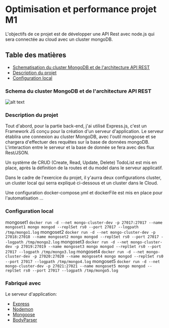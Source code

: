 Optimisation et performance projet M1
===================
L'objectifs de ce projet est de développer une API Rest avec node.js qui sera connectée au cloud avec un cluster mongoDB.

## Table des matières

- [Schematisation du cluster MongoDB et de l'architecture API REST](#architecture-technique)
- [Description du projet](#description-du-projet)
- [Configuration local](#configuration-local)


### Schema du cluster MongoDB et de l'architecture API REST
![alt text](https://github.com/davidle93/mds_m1_le_david_optimperf/blob/master/sch%C3%A9ma/Architecture%20REST%20avec%20un%20cluster%20mongoDB.jpg)

### Description du projet
Tout d'abord, pour la partie back-end, j'ai utilisé Express.js, c'est un Framework JS conçu pour la création d'un serveur d'application. Le serveur établira une connexion au cluster MongoDB, avec l'outil mongoose et se chargera d'effectuer des requêtes sur la base de données mongoDB. L'interaction entre le serveur et la base de donnée se fera avec des flux Rest/JSON.

Un système de CRUD (Create, Read, Update, Delete) TodoList est mis en place, après la définition de la routes et du model dans le serveur applicatif.

Dans le cadre de l'exercice du projet, il y'aurra deux configurations cluster, un cluster local qui serra expliqué ci-dessous et un cluster dans le Cloud.

Une configuration docker-compose.yml et dockerFile est mis en place pour l'automatisation ...

### Configuration local

mongoset1
``docker run -d --net mongo-cluster-dev -p 27017:27017 --name mongoset1 mongo mongod --replSet rs0 --port 27017 --logpath /tmp/mongo1.log``
mongoset2
``docker run -d --net mongo-cluster-dev -p 27018:27018 --name mongoset2 mongo mongod --replSet rs0 --port 27017 --logpath /tmp/mongo2.log``
mongoset3
``docker run -d --net mongo-cluster-dev -p 27019:27019 --name mongoset3 mongo mongod --replSet rs0 --port 27017 --logpath /tmp/mongo3.log``
mongoset4
``docker run -d --net mongo-cluster-dev -p 27020:27020 --name mongoset4 mongo mongod --replSet rs0 --port 27017 --logpath /tmp/mongo4.log``
mongoset5
``docker run -d --net mongo-cluster-dev -p 27021:27021 --name mongoset5 mongo mongod --replSet rs0 --port 27017 --logpath /tmp/mongo5.log``


### Fabriqué avec

Le serveur d'application:
* [Express](https://www.npmjs.com/package/express)
* [Nodemon](https://www.npmjs.com/package/nodemon)
* [Mongoose](https://www.npmjs.com/package/mongoose)
* [BodyParser](https://www.npmjs.com/package/body-parsers)
